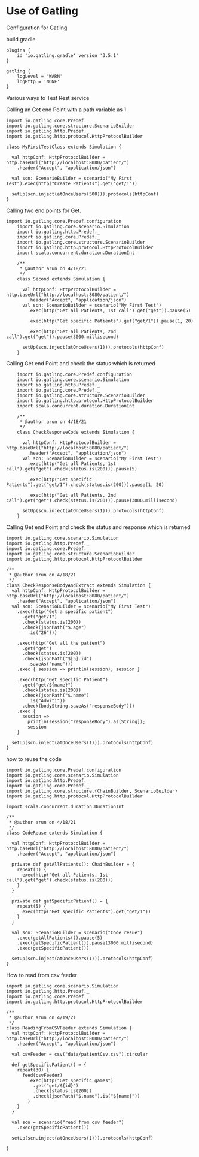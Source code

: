 # Use of Gatling

Configuration for Gatling

build.gradle
    
    plugins {
        id 'io.gatling.gradle' version '3.5.1'
    }
    
    gatling {
        logLevel = 'WARN'
        logHttp = 'NONE'
    }
    

Various ways to Test Rest service

Calling an Get end Point with a path variable as 1

    import io.gatling.core.Predef._
    import io.gatling.core.structure.ScenarioBuilder
    import io.gatling.http.Predef._
    import io.gatling.http.protocol.HttpProtocolBuilder
    
    class MyFirstTestClass extends Simulation {
    
      val httpConf: HttpProtocolBuilder = http.baseUrl("http://localhost:8080/patient/")
        .header("Accept", "application/json")
    
      val scn: ScenarioBuilder = scenario("My First Test").exec(http("Create Patients").get("get/1"))
    
      setUp(scn.inject(atOnceUsers(500))).protocols(httpConf)
    }

Calling two end points for Get.

    import io.gatling.core.Predef.configuration
        import io.gatling.core.scenario.Simulation
        import io.gatling.http.Predef._
        import io.gatling.core.Predef._
        import io.gatling.core.structure.ScenarioBuilder
        import io.gatling.http.protocol.HttpProtocolBuilder
        import scala.concurrent.duration.DurationInt
        
        /**
         * @author arun on 4/18/21
         */
        class Second extends Simulation {
        
          val httpConf: HttpProtocolBuilder = http.baseUrl("http://localhost:8080/patient/")
            .header("Accept", "application/json")
          val scn: ScenarioBuilder = scenario("My First Test")
            .exec(http("Get all Patients, 1st call").get("get")).pause(5)
        
            .exec(http("Get specific Patients").get("get/1")).pause(1, 20)
        
            .exec(http("Get all Patients, 2nd call").get("get")).pause(3000.millisecond)
        
          setUp(scn.inject(atOnceUsers(1))).protocols(httpConf)
        }
    
Calling Get end Point and check the status which is returned
    
        import io.gatling.core.Predef.configuration
        import io.gatling.core.scenario.Simulation
        import io.gatling.http.Predef._
        import io.gatling.core.Predef._
        import io.gatling.core.structure.ScenarioBuilder
        import io.gatling.http.protocol.HttpProtocolBuilder
        import scala.concurrent.duration.DurationInt
        
        /**
         * @author arun on 4/18/21
         */
        class CheckResponseCode extends Simulation {
        
          val httpConf: HttpProtocolBuilder = http.baseUrl("http://localhost:8080/patient/")
            .header("Accept", "application/json")
          val scn: ScenarioBuilder = scenario("My First Test")
            .exec(http("Get all Patients, 1st call").get("get").check(status.is(200))).pause(5)
        
            .exec(http("Get specific Patients").get("get/1").check(status.is(200))).pause(1, 20)
        
            .exec(http("Get all Patients, 2nd call").get("get").check(status.is(200))).pause(3000.millisecond)
        
          setUp(scn.inject(atOnceUsers(1))).protocols(httpConf)
        }

Calling Get end Point and check the status and response which is returned

    import io.gatling.core.scenario.Simulation
    import io.gatling.http.Predef._
    import io.gatling.core.Predef._
    import io.gatling.core.structure.ScenarioBuilder
    import io.gatling.http.protocol.HttpProtocolBuilder
    
    /**
     * @author arun on 4/18/21
     */
    class CheckResponseBodyAndExtract extends Simulation {
      val httpConf: HttpProtocolBuilder = http.baseUrl("http://localhost:8080/patient/")
        .header("Accept", "application/json")
      val scn: ScenarioBuilder = scenario("My First Test")
        .exec(http("Get a specific patient")
          .get("get/1")
          .check(status.is(200))
          .check(jsonPath("$.age")
            .is("26")))
    
        .exec(http("Get all the patient")
          .get("get")
          .check(status.is(200))
          .check(jsonPath("$[5].id")
            .saveAs("name")))
        .exec { session => println(session); session }
    
        .exec(http("Get specific Patient")
          .get("get/${name}")
          .check(status.is(200))
          .check(jsonPath("$.name")
            .is("Adwiti"))
          .check(bodyString.saveAs("responseBody")))
        .exec {
          session =>
            println(session("responseBody").as[String]);
            session
        }
    
      setUp(scn.inject(atOnceUsers(1))).protocols(httpConf)
    }

how to reuse the code

    import io.gatling.core.Predef.configuration
    import io.gatling.core.scenario.Simulation
    import io.gatling.http.Predef._
    import io.gatling.core.Predef._
    import io.gatling.core.structure.{ChainBuilder, ScenarioBuilder}
    import io.gatling.http.protocol.HttpProtocolBuilder
    
    import scala.concurrent.duration.DurationInt
    
    /**
     * @author arun on 4/18/21
     */
    class CodeReuse extends Simulation {
    
      val httpConf: HttpProtocolBuilder = http.baseUrl("http://localhost:8080/patient/")
        .header("Accept", "application/json")
    
      private def getAllPatients(): ChainBuilder = {
        repeat(3) {
          exec(http("Get all Patients, 1st call").get("get").check(status.is(200)))
        }
      }
    
      private def getSpecificPatient() = {
        repeat(5) {
          exec(http("Get specific Patients").get("get/1"))
        }
      }
    
      val scn: ScenarioBuilder = scenario("Code resue")
        .exec(getAllPatients()).pause(5)
        .exec(getSpecificPatient()).pause(3000.millisecond)
        .exec(getSpecificPatient())
    
      setUp(scn.inject(atOnceUsers(1))).protocols(httpConf)
    }

How to read from csv feeder

    import io.gatling.core.scenario.Simulation
    import io.gatling.http.Predef._
    import io.gatling.core.Predef._
    import io.gatling.http.protocol.HttpProtocolBuilder
    
    /**
     * @author arun on 4/19/21
     */
    class ReadingFromCSVFeeder extends Simulation {
      val httpConf: HttpProtocolBuilder = http.baseUrl("http://localhost:8080/patient/")
        .header("Accept", "application/json")
    
      val csvFeeder = csv("data/patientCsv.csv").circular
    
      def getSpecificPatient() = {
        repeat(30) {
          feed(csvFeeder)
            .exec(http("Get specific games")
              .get("get/${id}")
              .check(status.is(200))
              .check(jsonPath("$.name").is("${name}"))
            )
        }
      }
    
      val scn = scenario("read from csv feeder")
        .exec(getSpecificPatient())
    
      setUp(scn.inject(atOnceUsers(1))).protocols(httpConf)
    
    }
